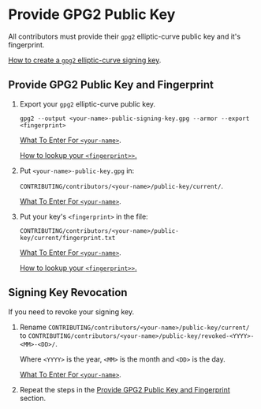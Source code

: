 # Provide GPG2 Public Key

All contributors must provide their `gpg2` elliptic-curve public key
and it's fingerprint.

[How to create a `gpg2` elliptic-curve signing key][create-key].

[create-key]: <https://github.com/sean-hut/contributing-rules/blob/develop/reference/creating-gpg2-eliptic-curve-signing.md>

## Provide GPG2 Public Key and Fingerprint

1. Export your `gpg2` elliptic-curve public key.

    `gpg2 --output <your-name>-public-signing-key.gpg --armor --export <fingerprint>`

    [What To Enter For `<your-name>`][name].

    [How to lookup your `<fingerprint>>`.][fingerprint]

1. Put `<your-name>-public-key.gpg` in:

    `CONTRIBUTING/contributors/<your-name>/public-key/current/`.

    [What To Enter For `<your-name>`][name].

1. Put your key's `<fingerprint>` in the file:

    `CONTRIBUTING/contributors/<your-name>/public-key/current/fingerprint.txt`

    [What To Enter For `<your-name>`][name].

    [How to lookup your `<fingerprint>>`.][fingerprint]

## Signing Key Revocation

If you need to revoke your signing key.

1. Rename `CONTRIBUTING/contributors/<your-name>/public-key/current/`
to `CONTRIBUTING/contributors/<your-name>/public-key/revoked-<YYYY>-<MM>-<DD>/`.

    Where `<YYYY>` is the year, `<MM>` is the month and `<DD>` is the day.

    [What To Enter For `<your-name>`][name].

1.  Repeat the steps in the [Provide GPG2 Public Key and Fingerprint](#provide-gpg2-public-key-and-fingerprint) section.

[fingerprint]: <https://github.com/sean-hut/contributing-rules/blob/develop/reference/lookup-fingerprint.md>
[name]: <https://github.com/sean-hut/contributing-rules/blob/develop/reference/your-name-value.md>
